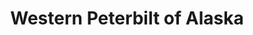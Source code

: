---
title: "Western Peterbilt of Alaska"
url: /anchorage/western-peterbilt-of-alaska/
shop: Allgemein
---